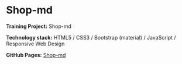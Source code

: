# Shop-md

**Training Project:** Shop-md

**Technology stack:** HTML5 / CSS3 / Bootstrap (material) / JavaScript / Responsive Web Design

**GitHub Pages:** [Shop-md](https://erikkopcha.github.io/shop-md/)
